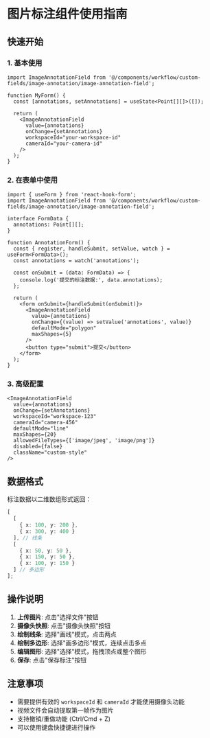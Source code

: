 # 图片标注组件使用指南

## 快速开始

### 1. 基本使用

```tsx
import ImageAnnotationField from '@/components/workflow/custom-fields/image-annotation/image-annotation-field';

function MyForm() {
  const [annotations, setAnnotations] = useState<Point[][]>([]);

  return (
    <ImageAnnotationField
      value={annotations}
      onChange={setAnnotations}
      workspaceId="your-workspace-id"
      cameraId="your-camera-id"
    />
  );
}
```

### 2. 在表单中使用

```tsx
import { useForm } from 'react-hook-form';
import ImageAnnotationField from '@/components/workflow/custom-fields/image-annotation/image-annotation-field';

interface FormData {
  annotations: Point[][];
}

function AnnotationForm() {
  const { register, handleSubmit, setValue, watch } = useForm<FormData>();
  const annotations = watch('annotations');

  const onSubmit = (data: FormData) => {
    console.log('提交的标注数据:', data.annotations);
  };

  return (
    <form onSubmit={handleSubmit(onSubmit)}>
      <ImageAnnotationField
        value={annotations}
        onChange={(value) => setValue('annotations', value)}
        defaultMode="polygon"
        maxShapes={5}
      />
      <button type="submit">提交</button>
    </form>
  );
}
```

### 3. 高级配置

```tsx
<ImageAnnotationField
  value={annotations}
  onChange={setAnnotations}
  workspaceId="workspace-123"
  cameraId="camera-456"
  defaultMode="line"
  maxShapes={20}
  allowedFileTypes={['image/jpeg', 'image/png']}
  disabled={false}
  className="custom-style"
/>
```

## 数据格式

标注数据以二维数组形式返回：

```typescript
[
  [
    { x: 100, y: 200 },
    { x: 300, y: 400 }
  ], // 线条
  [
    { x: 50, y: 50 },
    { x: 150, y: 50 },
    { x: 100, y: 150 }
  ] // 多边形
];
```

## 操作说明

1. **上传图片**: 点击"选择文件"按钮
2. **摄像头快照**: 点击"摄像头快照"按钮
3. **绘制线条**: 选择"画线"模式，点击两点
4. **绘制多边形**: 选择"画多边形"模式，连续点击多点
5. **编辑图形**: 选择"选择"模式，拖拽顶点或整个图形
6. **保存**: 点击"保存标注"按钮

## 注意事项

- 需要提供有效的 `workspaceId` 和 `cameraId` 才能使用摄像头功能
- 视频文件会自动提取第一帧作为图片
- 支持撤销/重做功能 (Ctrl/Cmd + Z)
- 可以使用键盘快捷键进行操作
